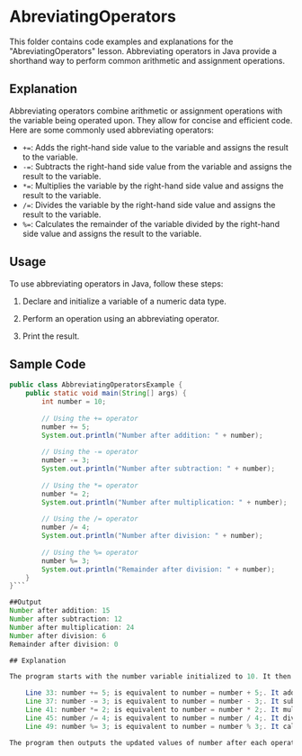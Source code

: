 # AbreviatingOperators

This folder contains code examples and explanations for the "AbreviatingOperators" lesson. Abbreviating operators in Java provide a shorthand way to perform common arithmetic and assignment operations.

## Explanation

Abbreviating operators combine arithmetic or assignment operations with the variable being operated upon. They allow for concise and efficient code. Here are some commonly used abbreviating operators:

- `+=`: Adds the right-hand side value to the variable and assigns the result to the variable.
- `-=`: Subtracts the right-hand side value from the variable and assigns the result to the variable.
- `*=`: Multiplies the variable by the right-hand side value and assigns the result to the variable.
- `/=`: Divides the variable by the right-hand side value and assigns the result to the variable.
- `%=`: Calculates the remainder of the variable divided by the right-hand side value and assigns the result to the variable.

## Usage

To use abbreviating operators in Java, follow these steps:

1. Declare and initialize a variable of a numeric data type.

2. Perform an operation using an abbreviating operator.

3. Print the result.

## Sample Code

```java
public class AbbreviatingOperatorsExample {
    public static void main(String[] args) {
        int number = 10;
        
        // Using the += operator
        number += 5;
        System.out.println("Number after addition: " + number);
        
        // Using the -= operator
        number -= 3;
        System.out.println("Number after subtraction: " + number);
        
        // Using the *= operator
        number *= 2;
        System.out.println("Number after multiplication: " + number);
        
        // Using the /= operator
        number /= 4;
        System.out.println("Number after division: " + number);
        
        // Using the %= operator
        number %= 3;
        System.out.println("Remainder after division: " + number);
    }
}```

##Output
Number after addition: 15
Number after subtraction: 12
Number after multiplication: 24
Number after division: 6
Remainder after division: 0

## Explanation

The program starts with the number variable initialized to 10. It then performs several arithmetic operations using abbreviated operators and prints the updated value of number after each operation.

    Line 33: number += 5; is equivalent to number = number + 5;. It adds 5 to the current value of number, resulting in 15.
    Line 37: number -= 3; is equivalent to number = number - 3;. It subtracts 3 from the current value of number, resulting in 12.
    Line 41: number *= 2; is equivalent to number = number * 2;. It multiplies the current value of number by 2, resulting in 24.
    Line 45: number /= 4; is equivalent to number = number / 4;. It divides the current value of number by 4, resulting in 6.
    Line 49: number %= 3; is equivalent to number = number % 3;. It calculates the remainder of the division of the current value of number by 3, resulting in 0.

The program then outputs the updated values of number after each operation.
